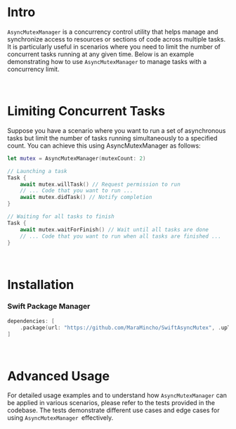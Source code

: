 # Intro

`AsyncMutexManager` is a concurrency control utility that helps manage and synchronize access to resources or sections of code across multiple tasks. It is particularly useful in scenarios where you need to limit the number of concurrent tasks running at any given time. Below is an example demonstrating how to use `AsyncMutexManager` to manage tasks with a concurrency limit.


<br/>

# Limiting Concurrent Tasks

Suppose you have a scenario where you want to run a set of asynchronous tasks but limit the number of tasks running simultaneously to a specified count. You can achieve this using AsyncMutexManager as follows:

```swift
let mutex = AsyncMutexManager(mutexCount: 2)

// Launching a task
Task {
    await mutex.willTask() // Request permission to run
    // ... Code that you want to run ...
    await mutex.didTask() // Notify completion
}

// Waiting for all tasks to finish
Task {
    await mutex.waitForFinish() // Wait until all tasks are done
    // ... Code that you want to run when all tasks are finished ...
}
```

<br/>

# Installation

### Swift Package Manager

``` swift
dependencies: [
    .package(url: "https://github.com/MaraMincho/SwiftAsyncMutex", .upToNextMajor(from: "1.0.0"))
]
```


<br/>


# Advanced Usage 

For detailed usage examples and to understand how `AsyncMutexManager` can be applied in various scenarios, please refer to the tests provided in the codebase. The tests demonstrate different use cases and edge cases for using `AsyncMutexManager `effectively.